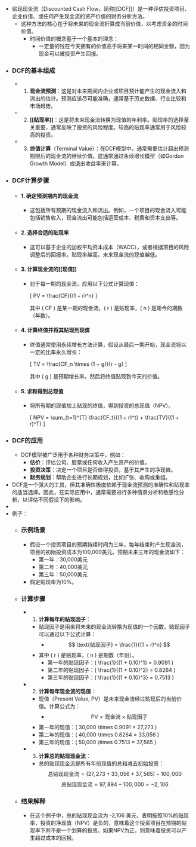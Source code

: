 - 贴现现金流（Discounted Cash Flow，简称[[DCF]]）是一种评估投资项目、企业价值、或任何产生现金流的资产价值的财务分析方法。
	- 这种方法的核心在于将未来的现金流折算成当前价值，以考虑资金的时间价值。
		- 时间价值的概念基于一个基本的理念：
			- 一定量的钱在今天拥有的价值高于将来某一时间的相同金额，因为现金可以被投资产生回报。
- ### DCF的基本组成
	- 1. **现金流预测**：这是对未来期间内企业或项目预计能产生的现金流入和流出的估计。预测应该尽可能准确，通常基于历史数据、行业比较和市场趋势。
	- 2. **[[贴现率]]**：这是将未来现金流转换为现值的年利率。贴现率的选择至关重要，通常反映了投资的风险程度。较高的贴现率通常用于风险较高的投资。
	- 3. **终值计算**（Terminal Value）：在DCF模型中，通常需要估计超出预测期限后的现金流的继续价值。这通常通过永续增长模型（如Gordon Growth Model）或退出收益率来计算。
- ### DCF计算步骤
	- #### 1. 确定预测期内的现金流
		- 这包括所有预期的现金流入和流出。例如，一个项目的现金流入可能包括销售收入，现金流出可能包括运营成本、税费和资本支出等。
	- #### 2. 选择合适的贴现率
		- 这可以基于企业的加权平均资本成本（WACC），或者根据项目的风险调整后的回报率。贴现率越高，未来现金流的现值越低。
	- #### 3. 计算现金流的[[现值]]
		- 对于每一期的现金流，应用以下公式计算现值：
		  
		  \[ PV = \frac{CF}{(1 + r)^n} \]
		  
		  其中 \( CF \) 是某一期的现金流，\( r \) 是贴现率，\( n \) 是距今的期数（年数）。
	- #### 4. 计算终值并将其贴现到现值
		- 终值通常使用永续增长方法计算，假设从最后一期开始，现金流将以一定的比率永久增长：
		  
		  \[ TV = \frac{CF_n \times (1 + g)}{r - g} \]
		  
		  其中 \( g \) 是预期增长率。然后将终值贴现到今天的价值。
	- #### 5. 求和得到总现值
		- 将所有期的现值加上贴现的终值，得到投资的总现值（NPV）。
		  
		  \[ NPV = \sum_{t=1}^{T} \frac{CF_t}{(1 + r)^t} + \frac{TV}{(1 + r)^T} \]
- ### DCF的应用
	- DCF模型被广泛用于各种财务决策中，例如：
		- **估价**：评估公司、股票或任何收入产生资产的价值。
		- **投资决策**：决定一个项目是否值得投资，基于其产生的净现值。
		- **财务规划**：帮助企业进行长期规划，比如扩张、收购或重组。
- DCF是一个强大的工具，但其准确性极度依赖于现金流预测的准确性和贴现率的适当选择。因此，在实际应用中，通常需要进行多种情景分析和敏感性分析，以评估不同假设下的影响。
-
- 例子：
	- ### 示例场景
		- 假设一个投资项目的预期持续时间为三年，每年结束时产生现金流，项目的初始投资成本为100,000美元。预期未来三年的现金流如下：
			- 第一年：30,000美元
			- 第二年：40,000美元
			- 第三年：50,000美元
		- 假定贴现率为10%。
	- ### 计算步骤
		- 1. **计算每年的贴现因子**：
			- 贴现因子是用来将未来的现金流转换为现值的一个因数。贴现因子可以通过以下公式计算：
				- $$
				   \text{贴现因子} = \frac{1}{(1 + r)^n}
				   $$
			- 其中 \( r \) 是贴现率，\( n \) 是期数（年份）。
				- 第一年的贴现因子：\( \frac{1}{(1 + 0.10)^1} = 0.9091 \)
				- 第二年的贴现因子：\( \frac{1}{(1 + 0.10)^2} = 0.8264 \)
				- 第三年的贴现因子：\( \frac{1}{(1 + 0.10)^3} = 0.7513 \)
		- 2. **计算每年现金流的现值**：
			- 现值（Present Value, PV）是未来现金流经过贴现后的当前价值。计算公式为：
				- $$
				  \text{PV} = \text{现金流} \times \text{贴现因子}
				  $$
			- 第一年的现值：\( 30,000 \times 0.9091 = 27,273 \)
			- 第二年的现值：\( 40,000 \times 0.8264 = 33,056 \)
			- 第三年的现值：\( 50,000 \times 0.7513 = 37,565 \)
		- 3. **计算总的贴现现金流**：
			- 总的贴现现金流是所有年份现值的总和减去初始投资：
			  $$
			  \text{总贴现现金流} = (27,273 + 33,056 + 37,565) - 100,000
			  $$
			  $$
			  \text{总贴现现金流} = 97,894 - 100,000 = -2,106
			  $$
	- ### 结果解释
		- 在这个例子中，总的贴现现金流为 -2,106 美元，表明按照10%的贴现率，投资的净现值（NPV）是负的，意味着这个投资项目在预期的贴现率下并不是一个划算的投资。如果NPV为正，则意味着投资可以产生超过成本的回报。